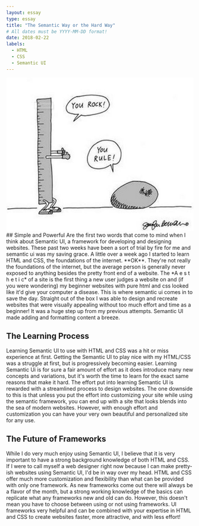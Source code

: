 ```yaml
---
layout: essay
type: essay
title: "The Semantic Way or the Hard Way"
# All dates must be YYYY-MM-DD format!
date: 2018-02-22
labels:
  - HTML
  - CSS
  - Semantic UI
---
```

<img class="ui medium left floated image" src="../images/semanticUi.png">
## Simple and Powerful
Are the first two words that come to mind when I think about Semantic UI, a framework for developing and designing websites. These past two weeks have been a sort of trial by fire for me and semantic ui was my saving grace. A little over a week ago I started to learn HTML and CSS, the foundations of the internet. **OK**. They're not really the foundations of the internet, but the average person is generally never exposed to anything besides the pretty front end of a website. The *A e s t h e t i c* of a site is the first thing a new user judges a website on and (if you were wondering) my beginner websites with pure html and css looked like it'd give your computer a disease. This is where semantic ui comes in to save the day. Straight out of the box I was able to design and recreate websites that were visually appealing without too much effort and time as a beginner! It was a huge step up from my previous attempts. Semantic UI made adding and formatting content a breeze.

## The Learning Process
Learning Semantic UI to use with HTML and CSS was a hit or miss experience at first. Getting the Semantic UI to play nice with my HTML/CSS was a struggle at first, but is progressively becoming easier. Learning Semantic Ui is for sure a fair amount of effort as it does introduce many new concepts and variations, but it's worth the time to learn for the exact same reasons that make it hard. The effort put into learning Semantic UI is rewarded with a streamlined process to design websites. The one downside to this is that unless you put the effort into customizing your site while using the semantic framework, you can end up with a site that looks blends into the sea of modern websites. However, with enough effort and customization you can have your very own beautiful and personalized site for any use.

## The Future of Frameworks
While I do very much enjoy using Semantic UI, I believe that it is very important to have a strong background knowledge of both HTML and CSS. If I were to call myself a web designer right now because I can make pretty-ish websites using Semantic UI, I'd be in way over my head. HTML and CSS offer much more customization and flexibility than what can be provided with only one framework. As new frameworks come out there will always be a flavor of the month, but a strong working knowledge of the basics can replicate what any frameworks new and old can do. However, this doesn't mean you have to choose between using or not using frameworks. UI frameworks very helpful and can be combined with your expertise in HTML and CSS to create websites faster, more attractive, and with less effort! 



